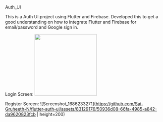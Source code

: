 Auth_UI

This is a Auth UI project using Flutter and Firebase. Developed this to get a good understanding on how to integrate Flutter and Firebase for email/password and Google sign in.

Login Screen: 
<img src="https://github.com/Sai-Gruheeth-N/flutter-auth-ui/assets/83129176/3421d1a3-2a09-4f5b-83e8-53ffb8186f88" height="200">

Register Screen:
![Screenshot_1686233271](https://github.com/Sai-Gruheeth-N/flutter-auth-ui/assets/83129176/50936d08-66fa-4985-a842-da9620823fcb | height=200)
